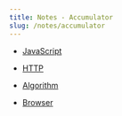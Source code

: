 ```yaml
---
title: Notes - Accumulator
slug: /notes/accumulator
---
```


- [JavaScript](/notes/accumulator/javascript)

- [HTTP](/notes/accumulator/http)

- [Algorithm](/notes/accumulator/algorithm)

- [Browser](/notes/accumulator/browser)
